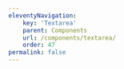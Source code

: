 ```yaml
---
eleventyNavigation:
    key: 'Textarea'
    parent: Components
    url: /components/textarea/
    order: 47
permalink: false
---
```


